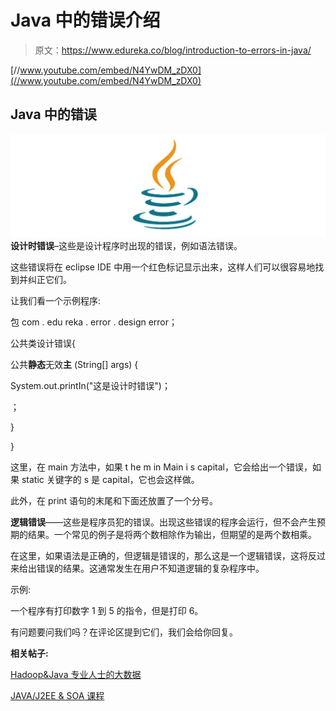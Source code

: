 # Java 中的错误介绍

> 原文：<https://www.edureka.co/blog/introduction-to-errors-in-java/>

[//www.youtube.com/embed/N4YwDM_zDX0](//www.youtube.com/embed/N4YwDM_zDX0)

## **Java 中的错误**

**![Java Logo - Edureka](img/782786b3664a3479e7f4d29ad0cc4a11.png)设计时错误**–这些是设计程序时出现的错误，例如语法错误。

这些错误将在 eclipse IDE 中用一个红色标记显示出来，这样人们可以很容易地找到并纠正它们。

让我们看一个示例程序:

包 com . edu reka . error . design error；

公共类设计错误{

公共**静态**无效**主** (String[] args) {

System.out.printIn("这是设计时错误")；

；

}

}

这里，在 main 方法中，如果 t he m in Main i s capital，它会给出一个错误，如果 static 关键字的 s 是 capital，它也会这样做。

此外，在 print 语句的末尾和下面还放置了一个分号。

**逻辑错误**——这些是程序员犯的错误。出现这些错误的程序会运行，但不会产生预期的结果。一个常见的例子是将两个数相除作为输出，但期望的是两个数相乘。

在这里，如果语法是正确的，但逻辑是错误的，那么这是一个逻辑错误，这将反过来给出错误的结果。这通常发生在用户不知道逻辑的复杂程序中。

示例:

一个程序有打印数字 1 到 5 的指令，但是打印 6。

有问题要问我们吗？在评论区提到它们，我们会给你回复。

**相关帖子:**

[Hadoop&Java 专业人士的大数据](https://www.edureka.co/blog/videos/free-webinar-on-hadoop-for-java-professionals/)

[JAVA/J2EE & SOA 课程](https://www.edureka.co/java-j2ee-soa-training)